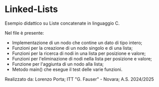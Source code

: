 # Linked-Lists

Esempio didattico su Liste concatenate in linguaggio C.

Nel file è presente:
  - Implementazione di un nodo che contine un dato di tipo intero;
  - Funzioni per la creazione di un nodo singolo e di una lista;
  - Funzioni per la ricerca di nodi in una lista per posizione e valore;
  - Funzioni per l'eliminazione di nodi nella lista per posizione e valore;
  - Funzione per l'aggiunta di un nodo alla lista;
  - Metodo main() che esegue il test delle varie funzioni.

Realizzato da: Lorenzo Porta; ITT "G. Fauser" - Novara; A.S. 2024/2025
